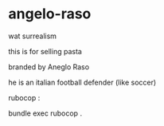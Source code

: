 # angelo-raso
wat surrealism

this is for selling pasta

branded by Aneglo Raso

he is an italian football defender (like soccer)

rubocop :

bundle exec rubocop .
